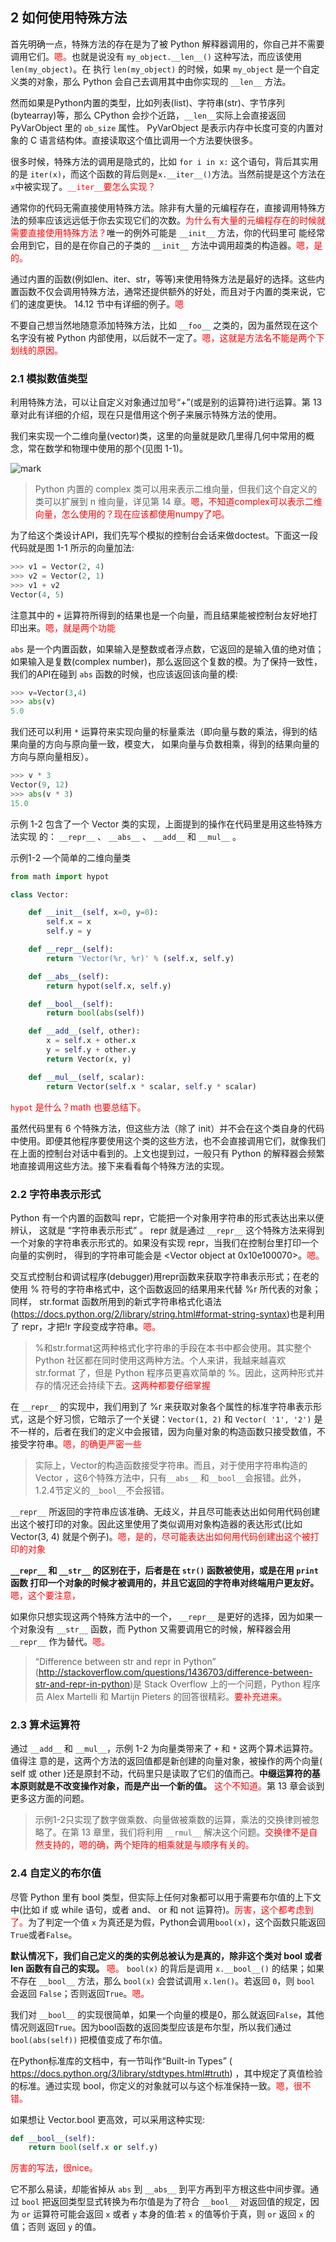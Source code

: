 
## 2 如何使用特殊方法


首先明确一点，特殊方法的存在是为了被 Python 解释器调用的，你自己并不需要调用它们。<span style="color:red;">嗯。</span>也就是说没有 `my_object.__len__()` 这种写法，而应该使用`len(my_object)`。在 执行 `len(my_object)` 的时候，如果 `my_object` 是一个自定义类的对象，那么 Python 会自己去调用其中由你实现的 `__len__` 方法。

然而如果是Python内置的类型，比如列表(list)、字符串(str)、字节序列 (bytearray)等，那么 CPython 会抄个近路，`__len__`实际上会直接返回 PyVarObject 里的 `ob_size` 属性。 PyVarObject 是表示内存中长度可变的内置对象的 C 语言结构体。直接读取这个值比调用一个方法要快很多。

很多时候，特殊方法的调用是隐式的，比如 `for i in x:` 这个语句，背后其实用的是 `iter(x)`，而这个函数的背后则是`x.__iter__()`方法。当然前提是这个方法在`x`中被实现了。<span style="color:red;">`__iter__`要怎么实现？</span>

通常你的代码无需直接使用特殊方法。除非有大量的元编程存在，直接调用特殊方法的频率应该远远低于你去实现它们的次数。<span style="color:red;">为什么有大量的元编程存在的时候就需要直接使用特殊方法？</span>唯一的例外可能是 `__init__` 方法，你的代码里可 能经常会用到它，目的是在你自己的子类的 `__init__` 方法中调用超类的构造器。<span style="color:red;">嗯，是的。</span>

通过内置的函数(例如len、iter、str，等等)来使用特殊方法是最好的选择。这些内置函数不仅会调用特殊方法，通常还提供额外的好处，而且对于内置的类来说，它们的速度更快。 14.12 节中有详细的例子。<span style="color:red;">嗯</span>

不要自己想当然地随意添加特殊方法，比如 `__foo__` 之类的，因为虽然现在这个名字没有被 Python 内部使用，以后就不一定了。<span style="color:red;">嗯，这就是方法名不能是两个下划线的原因。</span>

### 2.1 模拟数值类型

利用特殊方法，可以让自定义对象通过加号“+”(或是别的运算符)进行运算。第 13 章对此有详细的介绍，现在只是借用这个例子来展示特殊方法的使用。

我们来实现一个二维向量(vector)类，这里的向量就是欧几里得几何中常用的概念，常在数学和物理中使用的那个(见图 1-1)。


![mark](http://pacdb2bfr.bkt.clouddn.com/blog/image/180711/G8ecdCDaf2.png?imageslim)


> Python 内置的 complex 类可以用来表示二维向量，但我们这个自定义的类可以扩展到 n 维向量，详见第 14 章。<span style="color:red;">嗯，不知道complex可以表示二维向量，怎么使用的？现在应该都使用numpy了吧。</span>

为了给这个类设计API，我们先写个模拟的控制台会话来做doctest。下面这一段代码就是图 1-1 所示的向量加法:

```python
>>> v1 = Vector(2, 4)
>>> v2 = Vector(2, 1)
>>> v1 + v2
Vector(4, 5)
```

注意其中的 `+` 运算符所得到的结果也是一个向量，而且结果能被控制台友好地打印出来。<span style="color:red;">嗯，就是两个功能</span>

`abs` 是一个内置函数，如果输入是整数或者浮点数，它返回的是输入值的绝对值；如果输入是复数(complex number)，那么返回这个复数的模。为了保持一致性，我们的API在碰到 `abs` 函数的时候，也应该返回该向量的模:

```python
>>> v=Vector(3,4)
>>> abs(v)
5.0
```


我们还可以利用 `*` 运算符来实现向量的标量乘法（即向量与数的乘法，得到的结果向量的方向与原向量一致，模变大，
如果向量与负数相乘，得到的结果向量的方向与原向量相反）。

```python
>>> v * 3
Vector(9, 12)
>>> abs(v * 3)
15.0
```

示例 1-2 包含了一个 Vector 类的实现，上面提到的操作在代码里是用这些特殊方法实现 的： `__repr__` 、 `__abs__` 、 `__add__` 和 `__mul__` 。

示例1-2 —个简单的二维向量类

```python
from math import hypot

class Vector:

    def __init__(self, x=0, y=0):
        self.x = x
        self.y = y

    def __repr__(self):
        return 'Vector(%r, %r)' % (self.x, self.y)

    def __abs__(self):
        return hypot(self.x, self.y)

    def __bool__(self):
        return bool(abs(self))

    def __add__(self, other):
        x = self.x + other.x
        y = self.y + other.y
        return Vector(x, y)

    def __mul__(self, scalar):
        return Vector(self.x * scalar, self.y * scalar)
```

<span style="color:red;"> `hypot` 是什么？math 也要总结下。</span>

虽然代码里有 6 个特殊方法，但这些方法（除了 init）并不会在这个类自身的代码中使用。即便其他程序要使用这个类的这些方法，也不会直接调用它们，就像我们在上面的控制台对话中看到的。上文也提到过，一般只有 Python 的解释器会频繁地直接调用这些方法。接下来看看每个特殊方法的实现。

### 2.2 字符串表示形式

Python 有一个内置的函数叫 repr，它能把一个对象用字符串的形式表达出来以便辨认， 这就是 “字符串表示形式” 。 repr 就是通过 `__repr__` 这个特殊方法来得到一个对象的字符串表示形式的。如果没有实现 repr，当我们在控制台里打印一个向量的实例时， 得到的字符串可能会是 <Vector object at 0x10e100070>。<span style="color:red;">嗯。</span>

交互式控制台和调试程序(debugger)用repr函数来获取字符串表示形式；在老的使用 % 符号的字符串格式中，这个函数返回的结果用来代替 %r 所代表的对象；同样， str.format 函数所用到的新式字符串格式化语法(https://docs.python.org/2/library/string.html#format-string-syntax)也是利用了 repr，才把!r 字段变成字符串。<span style="color:red;">嗯。</span>

> %和str.format这两种格式化字符串的手段在本书中都会使用。其实整个 Python 社区都在同时使用这两种方法。个人来讲，我越来越喜欢 str.format 了，但是 Python 程序员更喜欢简单的 %。因此，这两种形式并存的情况还会持续下去。<span style="color:red;">这两种都要仔细掌握</span>

在 `__repr__` 的实现中，我们用到了 %r 来获取对象各个属性的标准字符串表示形式，这是个好习惯，它暗示了一个关键：`Vector(1, 2)` 和 `Vector( '1', '2')` 是不一样的，后者在我们的定义中会报错，因为向量对象的构造函数只接受数值，不接受字符串。<span style="color:red;">嗯，的确更严密一些</span>

> 实际上，Vector的构造函数接受字符串。而且，对于使用字符串构造的 Vector ，这6个特殊方法中，只有`__abs__` 和`__bool__`会报错。此外，1.2.4节定义的`__bool__`不会报错。

`__repr__` 所返回的字符串应该准确、无歧义，并且尽可能表达出如何用代码创建出这个被打印的对象。因此这里使用了类似调用对象构造器的表达形式(比如 Vector(3, 4) 就是个例子)。<span style="color:red;">嗯，是的，尽可能表达出如何用代码创建出这个被打印的对象</span>

**`__repr__` 和 `__str__` 的区别在于，后者是在 `str()` 函数被使用，或是在用 `print` 函数 打印一个对象的时候才被调用的，并且它返回的字符串对终端用户更友好。**<span style="color:red;">嗯，这个要注意，</span>

如果你只想实现这两个特殊方法中的一个， `__repr__` 是更好的选择，因为如果一个对象没有 `__str__` 函数，而 Python 又需要调用它的时候，解释器会用 `__repr__` 作为替代。<span style="color:red;">嗯。</span>

> “Difference between str and repr in Python” (http://stackoverflow.com/questions/1436703/difference-between-str-and-repr-in-python)是 Stack Overflow 上的一个问题，Python 程序员 Alex Martelli 和 Martijn Pieters 的回答很精彩。<span style="color:red;">要补充进来。</span>

### 2.3 算术运算符

通过 `__add__` 和 `__mul__`，示例 1-2 为向量类带来了 `+` 和 `*` 这两个算术运算符。值得注 意的是，这两个方法的返回值都是新创建的向量对象，被操作的两个向量( self 或 other )还是原封不动，代码里只是读取了它们的值而己。**中缀运算符的基本原则就是不改变操作对象，而是产出一个新的值。** <span style="color:red;">这个不知道。</span>第 13 章会谈到更多这方面的问题。

> 示例1-2只实现了数字做乘数、向量做被乘数的运算，乘法的交换律则被忽略了。在第 13 章里，我们将利用 `__rmul__` 解决这个问题。<span style="color:red;">交换律不是自然支持的，嗯的确，两个矩阵的相乘就是与顺序有关的。</span>

### 2.4 自定义的布尔值

尽管 Python 里有 bool 类型，但实际上任何对象都可以用于需要布尔值的上下文中(比如 if 或 while 语句，或者 and、 or 和 not 运算符)。<span style="color:red;">厉害，这个都考虑到了。</span>为了判定一个值 `x` 为真还是为假，Python会调用`bool(x)`，这个函数只能返回`True`或者`False`。

**默认情况下，我们自己定义的类的实例总被认为是真的，除非这个类对 bool 或者 len 函数有自己的实现。** <span style="color:red;">嗯。</span> `bool(x)` 的背后是调用 `x.__bool__()` 的结果；如果不存在 `__bool__` 方法，那么 `bool(x)` 会尝试调用 `x.len()`。若返回 `0`，则 `bool` 会返回 `False`；否则返回`True`。<span style="color:red;">嗯。</span>

我们对 `__bool__` 的实现很简单，如果一个向量的模是0，那么就返回`False`，其他情况则返回`True`。因为bool函数的返回类型应该是布尔型，所以我们通过 `bool(abs(self))` 把模值变成了布尔值。

在Python标准库的文档中，有一节叫作“Built-in Types” ( https://docs.python.org/3/library/stdtypes.html#truth) ，其中规定了真值检验的标准。通过实现 bool，你定义的对象就可以与这个标准保持一致。<span style="color:red;">嗯，很不错。</span>

如果想让 Vector.bool 更高效，可以采用这种实现:

```python
def __bool__(self):
    return bool(self.x or self.y)
```

<span style="color:red;">厉害的写法，很nice。</span>

它不那么易读，却能省掉从 `abs` 到 `__abs__` 到平方再到平方根这些中间步骤。通过 `bool` 把返回类型显式转换为布尔值是为了符合 `__bool__` 对返回值的规定，因为 `or` 运算符可能会返回 `x` 或者 `y` 本身的值:若 `x` 的值等价于真，则 `or` 返回 `x` 的值；否则 返回 `y` 的值。
